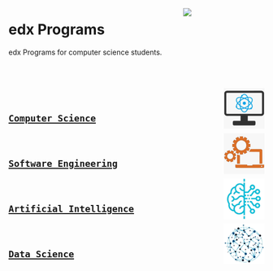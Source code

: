 <a href="https://edx.org/"><img align="right" width="160" src="/logos/edx.png"></img></a>

# edx Programs
edx Programs for computer science students.

<br><br>

<a href="/edx-programs/computer-science/README.md"><img align="right" width="80" src="https://github.com/cs-MohamedAyman/cs-MohamedAyman/blob/master/logos/computer-science-department.png"></img></a>
<br>

## [`Computer Science`](/edx-programs/computer-science/README.md)

<a href="/edx-programs/software-engineering/README.md"><img align="right" width="80" src="https://github.com/cs-MohamedAyman/cs-MohamedAyman/blob/master/logos/software-engineering-department.png"></img></a>
<br>

## [`Software Engineering`](/edx-programs/software-engineering/README.md)

<a href="/edx-programs/artificial-intelligence/README.md"><img align="right" width="80" src="https://github.com/cs-MohamedAyman/cs-MohamedAyman/blob/master/logos/artificial-intelligence-department.png"></img></a>
<br>

## [`Artificial Intelligence`](/edx-programs/artificial-intelligence/README.md)

<a href="/edx-programs/data-science/README.md"><img align="right" width="80" src="https://github.com/cs-MohamedAyman/cs-MohamedAyman/blob/master/logos/data-science-department.png"></img></a>
<br>

## [`Data Science`](/edx-programs/data-science/README.md)
